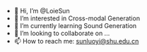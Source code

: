- 👋 Hi, I’m @LoieSun
- 👀 I’m interested in Cross-modal Generation
- 🌱 I’m currently learning Sound Generation
- 💞️ I’m looking to collaborate on ...
- 📫 How to reach me: sunluoyi@shu.edu.cn

<!---
LoieSun/LoieSun is a ✨ special ✨ repository because its `README.md` (this file) appears on your GitHub profile.
You can click the Preview link to take a look at your changes.
--->

